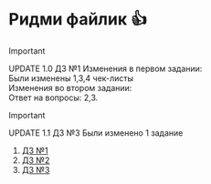 # Ридми файлик :thumbsup:
>[!IMPORTANT]  
UPDATE 1.0 ДЗ №1 
Изменения в первом задании:   
Были изменены 1,3,4 чек-листы  
Изменения во втором задании:  
Ответ на вопросы: 2,3.  

>[!IMPORTANT]
> UPDATE 1.1 ДЗ №3
> Были изменено 1 задание


1. [ДЗ №1](https://github.com/Yellowstoni/YALab/blob/main/ДЗ%20№1/ex1.md) 
2. [ДЗ №2](https://github.com/Yellowstoni/YALab/blob/main/ДЗ%20№2/ex2.md)
3. [ДЗ №3](https://github.com/Yellowstoni/YALab/blob/main/%D0%94%D0%97%20%E2%84%963/ex3.md)